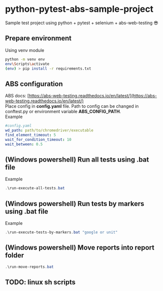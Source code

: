 # python-pytest-abs-sample-project

Sample test project using python + pytest + selenium + abs-web-testing 😎

## Prepare environment

Using venv module  

```sh
python -m venv env
env\Scripts\activate
(env) > pip install -r requirements.txt
```

## ABS configuration

ABS docs: [https://abs-web-testing.readthedocs.io/en/latest/](https://abs-web-testing.readthedocs.io/en/latest/)  
Place config in **config.yaml** file.
Path to config can be changed in conftest.py or environment variable **ABS_CONFIG_PATH**.  
Example  

```yaml
#config.yaml
wd_path: path/to/chromedriver/executable
find_element_timeout: 5
wait_for_condition_timeout: 10
wait_between: 0.5
```

## (Windows powershell) Run all tests using .bat file

Example

```ps1
.\run-execute-all-tests.bat
```

## (Windows powershell) Run tests by markers using .bat file

Example

```ps1
.\run-execute-tests-by-markers.bat "google or unit"
```

## (Windows powershell) Move reports into report folder

```ps1
.\run-move-reports.bat
```

## TODO: linux sh scripts
